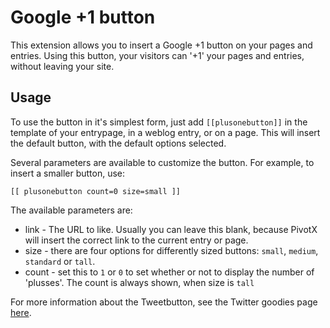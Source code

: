 
Google +1 button
================

This extension allows you to insert a Google +1 button on your pages and
entries. Using this button, your visitors can '+1' your pages
and entries, without leaving your site.


Usage
-----

To use the button in it's simplest form, just add `[[plusonebutton]]` in the
template of your entrypage, in a weblog entry, or on a page. This will insert
the default button, with the default options selected.

Several parameters are available to customize the button. For example, to insert
a smaller button, use:

	[[ plusonebutton count=0 size=small ]]

The available parameters are:

 - link - The URL to like. Usually you can leave this blank, because PivotX will
   insert the correct link to the current entry or page.
 - size - there are four options for differently sized buttons: `small`, `medium`, 
   `standard` or `tall`.
 - count - set this to `1` or `0` to set whether or not to display the number of 
   'plusses'. The count is always shown, when size is `tall`

For more information about the Tweetbutton, see the Twitter goodies page
[here](http://code.google.com/apis/+1button/).